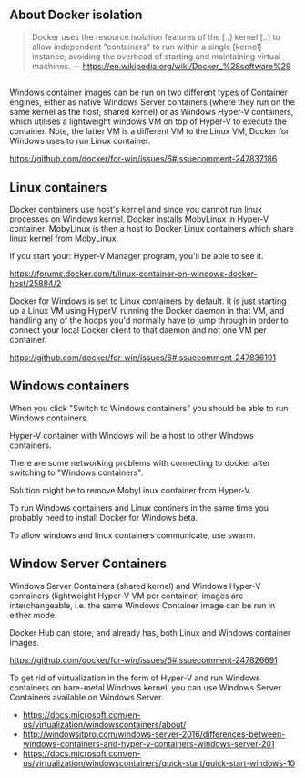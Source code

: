 ## About Docker isolation

> Docker uses the resource isolation features of the [..] kernel [..] to allow independent "containers" to run within a single [kernel] instance, avoiding the overhead of starting and maintaining virtual machines.
> -- https://en.wikipedia.org/wiki/Docker_%28software%29

## 

Windows container images can be run on two different types of Container engines, either as native Windows Server containers (where they run on the same kernel as the host, shared kernel) or as Windows Hyper-V containers, which utilises a lightweight windows VM on top of Hyper-V to execute the container. Note, the latter VM is a different VM to the Linux VM, Docker for Windows uses to run Linux container.

https://github.com/docker/for-win/issues/6#issuecomment-247837186

## Linux containers

Docker containers use host's kernel and since you cannot run linux processes on Windows kernel, Docker installs MobyLinux in Hyper-V container. MobyLinux is then a host to Docker Linux containers which share linux kernel from MobyLinux.

If you start your: Hyper-V Manager program, you'll be able to see it.

https://forums.docker.com/t/linux-container-on-windows-docker-host/25884/2

Docker for Windows is set to Linux containers by default. It is just starting up a Linux VM using HyperV, running the Docker daemon in that VM, and handling any of the hoops you'd normally have to jump through in order to connect your local Docker client to that daemon and not one VM per container.

https://github.com/docker/for-win/issues/6#issuecomment-247836101

## Windows containers

When you click "Switch to Windows containers" you should be able to run Windows containers.

Hyper-V container with Windows will be a host to other Windows containers.

There are some networking problems with connecting to docker after switching to "Windows containers".

Solution might be to remove MobyLinux container from Hyper-V.

To run Windows containers and Linux continers in the same time you probably need to install Docker for Windows beta.

To allow windows and linux containers communicate, use swarm.

## Window Server Containers

Windows Server Containers (shared kernel) and Windows Hyper-V containers (lightweight Hyper-V VM per container) images are interchangeable, i.e. the same Windows Container image can be run in either mode.

Docker Hub can store, and already has, both Linux and Windows container images.

https://github.com/docker/for-win/issues/6#issuecomment-247826691

To get rid of virtualization in the form of Hyper-V and run Windows containers on bare-metal Windows kernel, you can use Windows Server Containers available on Windows Server.

- https://docs.microsoft.com/en-us/virtualization/windowscontainers/about/
- http://windowsitpro.com/windows-server-2016/differences-between-windows-containers-and-hyper-v-containers-windows-server-201
- https://docs.microsoft.com/en-us/virtualization/windowscontainers/quick-start/quick-start-windows-10
